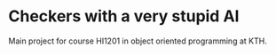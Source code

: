 # Checkers with a very stupid AI

Main project for course HI1201 in object oriented programming at KTH. 
